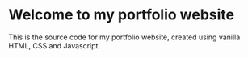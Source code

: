 # Welcome to my portfolio website

This is the source code for my portfolio website, created using vanilla HTML, CSS and Javascript.
